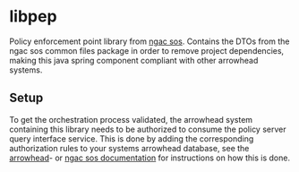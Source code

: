 # libpep
Policy enforcement point library from [ngac sos](https://github.com/esen96/sos-ngac). Contains the DTOs from the ngac sos common files package in order to remove project dependencies, making this java spring component compliant with other arrowhead systems.

## Setup
To get the orchestration process validated, the arrowhead system containing this library needs to be authorized to consume the policy server query interface service. This is done by adding the corresponding authorization rules to your systems arrowhead database, see the [arrowhead](https://github.com/eclipse-arrowhead/core-java-spring)- or [ngac sos documentation](https://github.com/esen96/sos-ngac) for instructions on how this is done.
